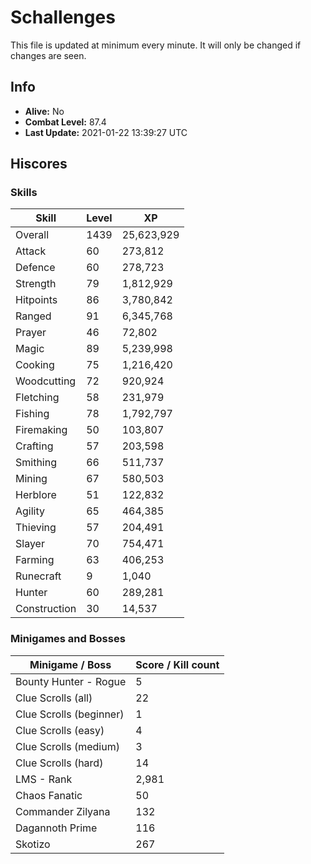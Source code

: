 # Schallenges

This file is updated at minimum every minute. It will only be changed if changes are seen.

## Info

 - **Alive:** No
 - **Combat Level:** 87.4
 - **Last Update:** 2021-01-22 13:39:27 UTC

## Hiscores

### Skills

| Skill | Level | XP |
|--|--|--|
| Overall | 1439 | 25,623,929 |
| Attack | 60 | 273,812 |
| Defence | 60 | 278,723 |
| Strength | 79 | 1,812,929 |
| Hitpoints | 86 | 3,780,842 |
| Ranged | 91 | 6,345,768 |
| Prayer | 46 | 72,802 |
| Magic | 89 | 5,239,998 |
| Cooking | 75 | 1,216,420 |
| Woodcutting | 72 | 920,924 |
| Fletching | 58 | 231,979 |
| Fishing | 78 | 1,792,797 |
| Firemaking | 50 | 103,807 |
| Crafting | 57 | 203,598 |
| Smithing | 66 | 511,737 |
| Mining | 67 | 580,503 |
| Herblore | 51 | 122,832 |
| Agility | 65 | 464,385 |
| Thieving | 57 | 204,491 |
| Slayer | 70 | 754,471 |
| Farming | 63 | 406,253 |
| Runecraft | 9 | 1,040 |
| Hunter | 60 | 289,281 |
| Construction | 30 | 14,537 |

### Minigames and Bosses

| Minigame / Boss | Score / Kill count |
|--|--|
| Bounty Hunter - Rogue | 5 |
| Clue Scrolls (all) | 22 |
| Clue Scrolls (beginner) | 1 |
| Clue Scrolls (easy) | 4 |
| Clue Scrolls (medium) | 3 |
| Clue Scrolls (hard) | 14 |
| LMS - Rank | 2,981 |
| Chaos Fanatic | 50 |
| Commander Zilyana | 132 |
| Dagannoth Prime | 116 |
| Skotizo | 267 |
